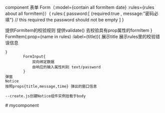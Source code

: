 component
    表单
    Form（:model={contain all formItem date} :rules={rules about all formItem}）{
        rules:{
            password:[
                    {required:true , message:"密码必填"} // this required the password should not be empty
                ]
        }

提供FormItem的校验规则
        提供validate() 去校验具有prop属性的formItem
    }
        FormItem(:prop=(name in rules) :label=(title)){
            展示title
            展示rules里的校验错误信息

    }
            FormInput{
                双向绑定数据
                自响应的输入属性判别 text/password
            }
    弹窗
    Notice
    按照props{title,message,time} 弹出的窗口信息

    --create.js创建Notice组件实例挂载于body
#   m y c o m p o n e n t  
 
